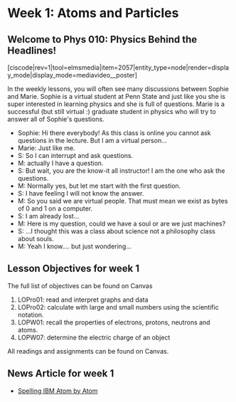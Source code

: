 # Week 1: Atoms and Particles

## Welcome to Phys 010: Physics Behind the Headlines!

\[ciscode\|rev=1\|tool=elmsmedia\|item=2057\|entity\_type=node\|render=display\_mode\|display\_mode=mediavideo\_\_poster\]

In the weekly lessons, you will often see many discussions between Sophie and Marie. Sophie is a virtual student at Penn State and just like you she is super interested in learning physics and she is full of questions. Marie is a successful \(but still virtual :\) graduate student in physics who will try to answer all of Sophie's questions.

* Sophie: Hi there everybody! As this class is online you cannot ask questions in the lecture. But I am a virtual person...
* Marie: Just like me.
* S: So I can interrupt and ask questions.
* M: actually I have a question.
* S: But wait, you are the know-it all instructor! I am the one who ask the questions.
* M: Normally yes, but let me start with the first question.
* S: I have feeling I will not know the answer.
* M: So you said we are virtual people. That must mean we exist as bytes of 0 and 1 on a computer.
* S: I am already lost...
* M: Here is my question, could we have a soul or are we just machines?
* S: ...I thought this was a class about science not a philosophy class about souls.
* M: Yeah I know.... but just wondering...

## Lesson Objectives for week 1

The full list of objectives can be found on Canvas

1. LOPro01: read and interpret graphs and data
2. LOPro02: calculate with large and small numbers using the scientific notation.
3. LOPW01: recall the properties of electrons, protons, neutrons and atoms. 
4. LOPW07: determine the electric charge of an object 

All readings and assignments can be found on Canvas.

## News Article for week 1

* [Spelling IBM Atom by Atom](http://www.nytimes.com/1990/04/05/us/2-researchers-spell-ibm-atom-by-atom.html?pagewanted=print&src=pm)

